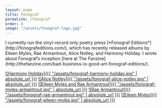 ```yaml
---
layout: page
title: Fonograf
permalink: /fonograf
order: 8
image: "/assets/fonograf-logo.jpg"
---
```

<span>
  I currently run the vinyl-record only poetry press [*Fonograf Editions*](http://fonografeditions.com/), which has recently released albums by Eileen Myles, Rae Armantrout, Alice Notley, and Harmony Holiday. I wrote about Fonograf’s inception [here at The Fanzine](http://thefanzine.com/bad-business-is-good-art-fonograf-editions/).
</span>

[![Harmony Holiday]({{ "/assets/fonograf-harmony-holiday.jpg" | absolute_url }})](http://fonografeditions.com/product/fono4-harmony-holiday-the-black-saint-and-the-sinnerman/)
[![Alice Notley]({{ "/assets/fonograf-alice-notley.jpg" | absolute_url }})](http://fonografeditions.com/product/fono3-alice-notley-live-in-seattle/)
[![Eileen Myles and Rae Armantrout]({{ "/assets/fonograf-myles-armantrout.jpg" | absolute_url }})](http://fonografeditions.com/product/conflation-alohairish-trees-autographed-copies/)
[![Rae Armantrout]({{ "/assets/fonograf-rae-armantrout.jpg" | absolute_url }})](http://fonografeditions.com/product/f0n02-rae-armantrout-conflation/)
[![Eileen Myles]({{ "/assets/fonograf-eileen-myles.jpg" | absolute_url }})](http://fonografeditions.com/product/aloha-irish-trees/)
